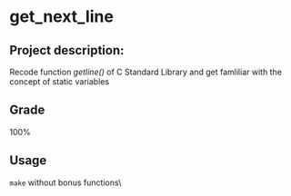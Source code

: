 # get_next_line

## Project description:
Recode function *getline()* of C Standard Library and get famliliar with the concept of static variables

## Grade
100%

## Usage

```make``` without bonus functions\
